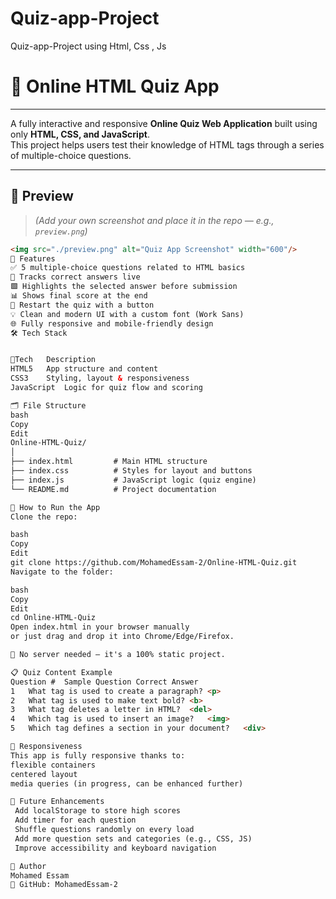 # Quiz-app-Project
Quiz-app-Project using Html, Css , Js

# 🧠 Online HTML Quiz App
--------------------------------
A fully interactive and responsive **Online Quiz Web Application** built using only **HTML, CSS, and JavaScript**.  
This project helps users test their knowledge of HTML tags through a series of multiple-choice questions.

---

## 📸 Preview

> *(Add your own screenshot and place it in the repo — e.g., `preview.png`)*
```html
<img src="./preview.png" alt="Quiz App Screenshot" width="600"/>
🎯 Features
✅ 5 multiple-choice questions related to HTML basics
🧠 Tracks correct answers live
🟩 Highlights the selected answer before submission
📊 Shows final score at the end
🔁 Restart the quiz with a button
💡 Clean and modern UI with a custom font (Work Sans)
🌐 Fully responsive and mobile-friendly design
🛠️ Tech Stack


🎯Tech	Description
HTML5	App structure and content
CSS3	Styling, layout & responsiveness
JavaScript	Logic for quiz flow and scoring

🗂️ File Structure
bash
Copy
Edit
Online-HTML-Quiz/
│
├── index.html         # Main HTML structure
├── index.css          # Styles for layout and buttons
├── index.js           # JavaScript logic (quiz engine)
└── README.md          # Project documentation

🚀 How to Run the App
Clone the repo:

bash
Copy
Edit
git clone https://github.com/MohamedEssam-2/Online-HTML-Quiz.git
Navigate to the folder:

bash
Copy
Edit
cd Online-HTML-Quiz
Open index.html in your browser manually
or just drag and drop it into Chrome/Edge/Firefox.

📌 No server needed — it's a 100% static project.

📋 Quiz Content Example
Question #	Sample Question	Correct Answer
1	What tag is used to create a paragraph?	<p>
2	What tag is used to make text bold?	<b>
3	What tag deletes a letter in HTML?	<del>
4	Which tag is used to insert an image?	<img>
5	Which tag defines a section in your document?	<div>

📱 Responsiveness
This app is fully responsive thanks to:
flexible containers
centered layout
media queries (in progress, can be enhanced further)

📌 Future Enhancements
 Add localStorage to store high scores
 Add timer for each question
 Shuffle questions randomly on every load
 Add more question sets and categories (e.g., CSS, JS)
 Improve accessibility and keyboard navigation

🙋 Author
Mohamed Essam
🔗 GitHub: MohamedEssam-2


